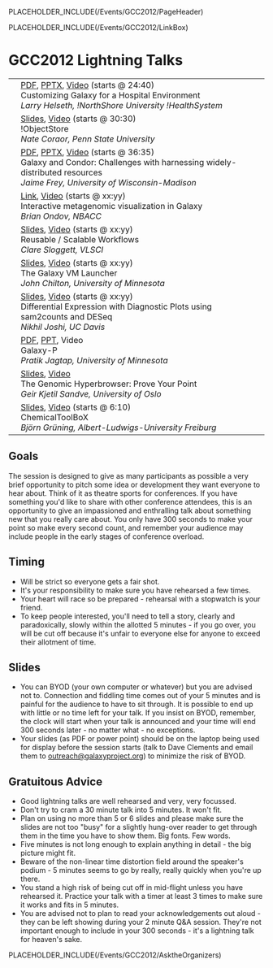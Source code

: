 PLACEHOLDER_INCLUDE(/Events/GCC2012/PageHeader)

PLACEHOLDER_INCLUDE(/Events/GCC2012/LinkBox)

# GCC2012 Lightning Talks
<table>
  <tr>
    <td style=" vertical-align: top; text-align: right; border: none;"> </td>
    <td style=" border: none; width: 100%;"> <div class='right'> </em><a href='PLACEHOLDER_ATTACHMENT_URLDocuments/Presentations/GCC2012/Lightning_Helseth.pdf'>PDF</a>, <a href='PLACEHOLDER_ATTACHMENT_URLDocuments/Presentations/GCC2012/Lightning_Helseth.pptx'>PPTX</a>, <a href='https://uic.sharestream.net/ssdcms/i.do?u=414d642ce0a44ad'>Video</a> (starts @ 24:40)<em> </div> </em>Customizing Galaxy for a Hospital Environment<em> <div class='indent'> Larry Helseth, !NorthShore University !HealthSystem </div> </td>
  </tr>
  <tr>
    <td style=" vertical-align: top; text-align: right; border: none;"> </td>
    <td style=" border: none; width: 100%;"> <div class='right'> </em><a href='PLACEHOLDER_ATTACHMENT_URLDocuments/Presentations/GCC2012/Lightning_Coraor.pdf'>Slides</a>, <a href='https://uic.sharestream.net/ssdcms/i.do?u=414d642ce0a44ad'>Video</a> (starts @ 30:30)<em> </div> </em>!ObjectStore<em> <div class='indent'> Nate Coraor, Penn State University </div> </td>
  </tr>
  <tr>
    <td style=" vertical-align: top; text-align: right; border: none;"> </td>
    <td style=" border: none; width: 100%;"> <div class='right'></em><a href='PLACEHOLDER_ATTACHMENT_URLDocuments/Presentations/GCC2012/Lightning_Frey.pdf'>PDF</a>, <a href='PLACEHOLDER_ATTACHMENT_URLDocuments/Presentations/GCC2012/Lightning_Frey.pptx'>PPTX</a>, <a href='https://uic.sharestream.net/ssdcms/i.do?u=414d642ce0a44ad'>Video</a> (starts @ 36:35)<em> </div> </em>Galaxy and Condor: Challenges with harnessing widely-distributed resources<em> <div class='indent'> Jaime Frey, University of Wisconsin-Madison </div> </td>
  </tr>
  <tr>
    <td style=" vertical-align: top; text-align: right; border: none;"> </td>
    <td style=" border: none; width: 100%;"> <div class='right'></em><a href='http://krona.sf.net'>Link</a>, <a href='https://uic.sharestream.net/ssdcms/i.do?u=414d642ce0a44ad'>Video</a> (starts @ xx:yy)<em></div> </em>Interactive metagenomic visualization in Galaxy<em> <div class='indent'> Brian Ondov, NBACC </div> </td>
  </tr>
  <tr>
    <td style=" vertical-align: top; text-align: right; border: none;"> </td>
    <td style=" border: none; width: 100%;"> <div class='right'></em><a href='PLACEHOLDER_ATTACHMENT_URLDocuments/Presentations/GCC2012/Lightning_Sloggett.pdf'>Slides</a>, <a href='https://uic.sharestream.net/ssdcms/i.do?u=414d642ce0a44ad'>Video</a> (starts @ xx:yy)<em></div> </em>Reusable / Scalable Workflows<em> <div class='indent'> Clare Sloggett, VLSCI </div> </td>
  </tr>
  <tr>
    <td style=" vertical-align: top; text-align: right; border: none;"> </td>
    <td style=" border: none; width: 100%;"> <div class='right'> </em><a href='PLACEHOLDER_ATTACHMENT_URLDocuments/Presentations/GCC2012/Lightning_Chilton.pdf'>Slides</a>, <a href='https://uic.sharestream.net/ssdcms/i.do?u=414d642ce0a44ad'>Video</a> (starts @ xx:yy)<em> </div> </em>The Galaxy VM Launcher<em> <div class='indent'> John Chilton, University of Minnesota </div> </td>
  </tr>
  <tr>
    <td style=" vertical-align: top; text-align: right; border: none;"> </td>
    <td style=" border: none; width: 100%;"> <div class='right'> </em><a href='PLACEHOLDER_ATTACHMENT_URLDocuments/Presentations/GCC2012/Lightning_Joshi.pdf'>Slides</a>, <a href='https://uic.sharestream.net/ssdcms/i.do?u=414d642ce0a44ad'>Video</a> (starts @ xx:yy)<em></div> </em>Differential Expression with Diagnostic Plots using sam2counts and DESeq<em> <div class='indent'> Nikhil Joshi, UC Davis </div> </td>
  </tr>
  <tr>
    <td style=" vertical-align: top; text-align: right; border: none;"> </td>
    <td style=" border: none; width: 100%;"> <div class='right'></em><a href='PLACEHOLDER_ATTACHMENT_URLDocuments/Presentations/GCC2012/Lightning_Jagtap.pdf'>PDF</a>, <a href='PLACEHOLDER_ATTACHMENT_URLDocuments/Presentations/GCC2012/Lightning_Jagtap.ppt'>PPT</a>, Video<em></div> </em>Galaxy-P<em> <div class='indent'> Pratik Jagtap, University of Minnesota  </div> </td>
  </tr>
  <tr>
    <td style=" vertical-align: top; text-align: right; border: none;"> </td>
    <td style=" border: none; width: 100%;"> <div class='right'></em><a href='PLACEHOLDER_ATTACHMENT_URLDocuments/Presentations/GCC2012/Lightning_Sandve.pdf'>Slides</a>, <a href='https://uic.sharestream.net/ssdcms/i.do?u=ea7962cd5bbf421'>Video</a><em></div> </em>The Genomic Hyperbrowser: Prove Your Point<em> <div class='indent'> Geir Kjetil Sandve, University of Oslo </div> </td>
  </tr>
  <tr>
    <td style=" vertical-align: top; text-align: right; border: none;"> </td>
    <td style=" border: none; width: 100%;"> <div class='right'></em><a href='PLACEHOLDER_ATTACHMENT_URLDocuments/Presentations/GCC2012/Lightning_Gruning.pdf'>Slides</a>, <a href='https://uic.sharestream.net/ssdcms/i.do?u=ea7962cd5bbf421'>Video</a> (starts @ 6:10)<em></div> </em>ChemicalToolBoX<em> <div class='indent'> Björn Grüning, Albert-Ludwigs-University Freiburg </div> </td>
  </tr>
</table>


## Goals
The session is designed to give as many participants as possible a very brief opportunity to pitch some idea or development they want everyone to hear about. Think of it as theatre sports for conferences. If you have something you'd like to share with other conference attendees, this is an opportunity to give an impassioned and enthralling talk about something new that you really care about. You only have 300 seconds to make your point so make every second count, and remember your audience may include people in the early stages of conference overload.

## Timing
* Will be strict so everyone gets a fair shot. 
* It's your responsibility to make sure you have rehearsed a few times. 
* Your heart will race so be prepared - rehearsal with a stopwatch is your friend. 
* To keep people interested, you'll need to tell a story, clearly and paradoxically, slowly within the allotted 5 minutes - if you go over, you will be cut off because it's unfair to everyone else for anyone to exceed their allotment of time.

## Slides
* You can BYOD (your own computer or whatever) but you are advised not to. Connection and fiddling time comes out of your 5 minutes and is painful for the audience to have to sit through. It is possible to end up with little or no time left for your talk. If you insist on BYOD, remember, the clock will start when your talk is announced and your time will end 300 seconds later - no matter what - no exceptions.
* Your slides (as PDF or power point) should be on the laptop being used for display before the session starts (talk to Dave Clements and email them to outreach@galaxyproject.org) to minimize the risk of BYOD.

## Gratuitous Advice
* Good lightning talks are well rehearsed and very, very focussed. 
* Don't try to cram a 30 minute talk into 5 minutes. It won't fit.
* Plan on using no more than 5 or 6 slides and please make sure the slides are not too "busy" for a slightly hung-over reader to get through them in the time you have to show them. Big fonts. Few words.
* Five minutes is not long enough to explain anything in detail - the big picture might fit.
* Beware of the non-linear time distortion field around the speaker's podium - 5 minutes seems to go by really, really quickly when you're up there.
* You stand a high risk of being cut off in mid-flight unless you have rehearsed it. Practice your talk with a timer at least 3 times to make sure it works and fits in 5 minutes.
* You are advised not to plan to read your acknowledgements out aloud - they can be left showing during your 2 minute Q&A session. They're not important enough to include in your 300 seconds - it's a lightning talk for heaven's sake.

PLACEHOLDER_INCLUDE(/Events/GCC2012/AsktheOrganizers)
